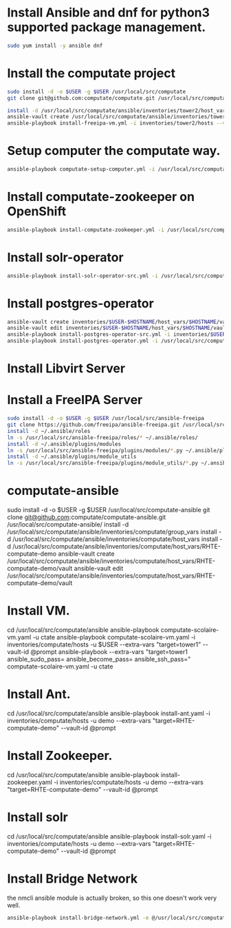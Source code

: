 
# Install Ansible and dnf for python3 supported package management. 

```bash
sudo yum install -y ansible dnf
```

# Install the computate project

```bash
sudo install -d -o $USER -g $USER /usr/local/src/computate
git clone git@github.com:computate/computate.git /usr/local/src/computate

install -d /usr/local/src/computate/ansible/inventories/tower2/host_vars/tower2
ansible-vault create /usr/local/src/computate/ansible/inventories/tower2/host_vars/tower2/vault
ansible-playbook install-freeipa-vm.yml -i inventories/tower2/hosts --vault-id @prompt

```

# Setup computer the computate way. 

```bash
ansible-playbook computate-setup-computer.yml -i /usr/local/src/computate/ansible/inventories/$USER-$HOSTNAME/hosts --vault-id @prompt
```

# Install computate-zookeeper on OpenShift

```bash
ansible-playbook install-computate-zookeeper.yml -i /usr/local/src/computate/ansible/inventories/$USER-$HOSTNAME/hosts --vault-id @prompt
```

# Install solr-operator

```bash
ansible-playbook install-solr-operator-src.yml -i /usr/local/src/computate/ansible/inventories/$USER-$HOSTNAME/hosts --vault-id @prompt
```

# Install postgres-operator

```bash
ansible-vault create inventories/$USER-$HOSTNAME/host_vars/$HOSTNAME/vault
ansible-vault edit inventories/$USER-$HOSTNAME/host_vars/$HOSTNAME/vault
ansible-playbook install-postgres-operator-src.yml -i inventories/$USER-$HOSTNAME/hosts --vault-id @prompt
ansible-playbook install-postgres-operator.yml -i /usr/local/src/computate/ansible/inventories/$USER-postgres-operator/hosts -e /usr/local/src/computate/ansible/inventories/$USER-postgres-operator/host_vars/postgres-operator/vault --vault-id @prompt --tags=install
```


# Install Libvirt Server

# Install a FreeIPA Server

```bash
sudo install -d -o $USER -g $USER /usr/local/src/ansible-freeipa
git clone https://github.com/freeipa/ansible-freeipa.git /usr/local/src/ansible-freeipa
install -d ~/.ansible/roles
ln -s /usr/local/src/ansible-freeipa/roles/* ~/.ansible/roles/
install -d ~/.ansible/plugins/modules
ln -s /usr/local/src/ansible-freeipa/plugins/modules/*.py ~/.ansible/plugins/modules/
install -d ~/.ansible/plugins/module_utils
ln -s /usr/local/src/ansible-freeipa/plugins/module_utils/*.py ~/.ansible/plugins/module_utils/
```

# computate-ansible
sudo install -d -o $USER -g $USER /usr/local/src/computate-ansible
git clone git@github.com:computate/computate-ansible.git /usr/local/src/computate-ansible/
install -d /usr/local/src/computate/ansible/inventories/computate/group_vars
install -d /usr/local/src/computate/ansible/inventories/computate/host_vars
install -d /usr/local/src/computate/ansible/inventories/computate/host_vars/RHTE-computate-demo
ansible-vault create /usr/local/src/computate/ansible/inventories/computate/host_vars/RHTE-computate-demo/vault
ansible-vault edit /usr/local/src/computate/ansible/inventories/computate/host_vars/RHTE-computate-demo/vault

# Install VM. 
cd /usr/local/src/computate/ansible
ansible-playbook computate-scolaire-vm.yaml -u ctate
ansible-playbook computate-scolaire-vm.yaml -i inventories/computate/hosts -u $USER --extra-vars "target=tower1" --vault-id @prompt
ansible-playbook --extra-vars "target=tower1 ansible_sudo_pass= ansible_become_pass= ansible_ssh_pass=" computate-scolaire-vm.yaml -u ctate

# Install Ant. 
cd /usr/local/src/computate/ansible
ansible-playbook install-ant.yaml -i inventories/computate/hosts -u demo --extra-vars "target=RHTE-computate-demo" --vault-id @prompt

# Install Zookeeper. 
cd /usr/local/src/computate/ansible
ansible-playbook install-zookeeper.yaml -i inventories/computate/hosts -u demo --extra-vars "target=RHTE-computate-demo" --vault-id @prompt

# Install solr
cd /usr/local/src/computate/ansible
ansible-playbook install-solr.yaml -i inventories/computate/hosts -u demo --extra-vars "target=RHTE-computate-demo" --vault-id @prompt

# Install Bridge Network

the nmcli ansible module is actually broken, so this one doesn't work very well. 

```bash
ansible-playbook install-bridge-network.yml -e @/usr/local/src/computate/ansible/inventories/tower2/host_vars/tower2/vault --vault-id @prompt
```
